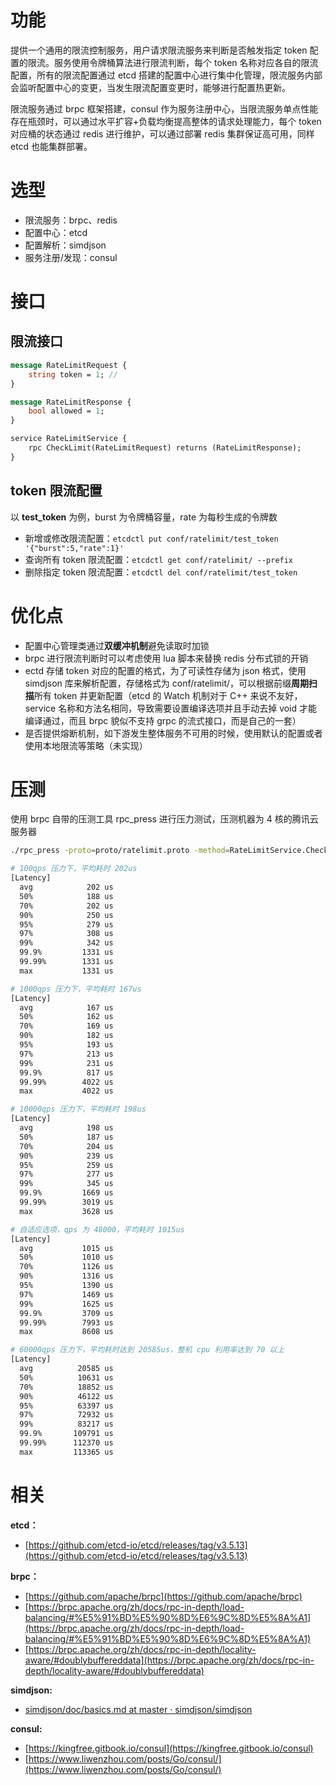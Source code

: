 # 功能

提供一个通用的限流控制服务，用户请求限流服务来判断是否触发指定 token 配置的限流。服务使用令牌桶算法进行限流判断，每个 token 名称对应各自的限流配置，所有的限流配置通过 etcd 搭建的配置中心进行集中化管理，限流服务内部会监听配置中心的变更，当发生限流配置变更时，能够进行配置热更新。

限流服务通过 brpc 框架搭建，consul 作为服务注册中心，当限流服务单点性能存在瓶颈时，可以通过水平扩容+负载均衡提高整体的请求处理能力，每个 token 对应桶的状态通过 redis 进行维护，可以通过部署 redis 集群保证高可用，同样 etcd 也能集群部署。



# 选型

+ 限流服务：brpc、redis
+ 配置中心：etcd
+ 配置解析：simdjson
+ 服务注册/发现：consul



# 接口


## 限流接口

```protobuf
message RateLimitRequest {
    string token = 1; // 
}

message RateLimitResponse {
    bool allowed = 1;
}

service RateLimitService {
    rpc CheckLimit(RateLimitRequest) returns (RateLimitResponse);
}
```



## token 限流配置

以 **test_token** 为例，burst 为令牌桶容量，rate 为每秒生成的令牌数

+ 新增或修改限流配置：`etcdctl put conf/ratelimit/test_token '{"burst":5,"rate":1}'`
+ 查询所有 token 限流配置：`etcdctl get conf/ratelimit/ --prefix`
+ 删除指定 token 限流配置：`etcdctl del conf/ratelimit/test_token`



# 优化点

+ 配置中心管理类通过**双缓冲机制**避免读取时加锁
+ brpc 进行限流判断时可以考虑使用 lua 脚本来替换 redis 分布式锁的开销
+ ectd 存储 token 对应的配置的格式，为了可读性存储为 json 格式，使用 simdjson 库来解析配置，存储格式为 conf/ratelimit/<token>，可以根据前缀**周期扫描**所有 token 并更新配置（etcd 的 Watch 机制对于 C++ 来说不友好，service 名称和方法名相同，导致需要设置编译选项并且手动去掉 void 才能编译通过，而且 brpc 貌似不支持 grpc 的流式接口，而是自己的一套）
+ 是否提供熔断机制，如下游发生整体服务不可用的时候，使用默认的配置或者使用本地限流等策略（未实现）

# 压测
使用 brpc 自带的压测工具 rpc_press 进行压力测试，压测机器为 4 核的腾讯云服务器
```bash
./rpc_press -proto=proto/ratelimit.proto -method=RateLimitService.CheckLimit -server=127.0.0.1:50051 -input='{"token":"test_token"}' -qps=100

# 100qps 压力下，平均耗时 202us
[Latency]
  avg            202 us
  50%            188 us
  70%            202 us
  90%            250 us
  95%            279 us
  97%            308 us
  99%            342 us
  99.9%         1331 us
  99.99%        1331 us
  max           1331 us

# 1000qps 压力下，平均耗时 167us
[Latency]
  avg            167 us
  50%            162 us
  70%            169 us
  90%            182 us
  95%            193 us
  97%            213 us
  99%            231 us
  99.9%          817 us
  99.99%        4022 us
  max           4022 us

# 10000qps 压力下，平均耗时 198us
[Latency]
  avg            198 us
  50%            187 us
  70%            204 us
  90%            239 us
  95%            259 us
  97%            277 us
  99%            345 us
  99.9%         1669 us
  99.99%        3019 us
  max           3628 us

# 自适应选项，qps 为 48000，平均耗时 1015us
[Latency]
  avg           1015 us
  50%           1010 us
  70%           1126 us
  90%           1316 us
  95%           1390 us
  97%           1469 us
  99%           1625 us
  99.9%         3709 us
  99.99%        7993 us
  max           8608 us

# 60000qps 压力下，平均耗时达到 20585us，整机 cpu 利用率达到 70 以上
[Latency]
  avg          20585 us
  50%          10631 us
  70%          18852 us
  90%          46122 us
  95%          63397 us
  97%          72932 us
  99%          83217 us
  99.9%       109791 us
  99.99%      112370 us
  max         113365 us
```

# 相关

**etcd：**

+ [https://github.com/etcd-io/etcd/releases/tag/v3.5.13](https://github.com/etcd-io/etcd/releases/tag/v3.5.13)

**brpc：**

+ [https://github.com/apache/brpc](https://github.com/apache/brpc)
+ [https://brpc.apache.org/zh/docs/rpc-in-depth/load-balancing/#%E5%91%BD%E5%90%8D%E6%9C%8D%E5%8A%A1](https://brpc.apache.org/zh/docs/rpc-in-depth/load-balancing/#%E5%91%BD%E5%90%8D%E6%9C%8D%E5%8A%A1)
+ [https://brpc.apache.org/zh/docs/rpc-in-depth/locality-aware/#doublybuffereddata](https://brpc.apache.org/zh/docs/rpc-in-depth/locality-aware/#doublybuffereddata)

**simdjson:**

+ [simdjson/doc/basics.md at master · simdjson/simdjson](https://github.com/simdjson/simdjson/blob/master/doc/basics.md#using-simdjson-as-a-cmake-dependency)

**consul:**

+ [https://kingfree.gitbook.io/consul](https://kingfree.gitbook.io/consul)
+ [https://www.liwenzhou.com/posts/Go/consul/](https://www.liwenzhou.com/posts/Go/consul/)

